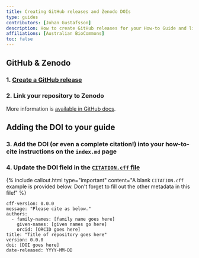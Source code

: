 ```yaml
---
title: Creating GitHub releases and Zenodo DOIs
type: guides
contributors: [Johan Gustafsson]
description: How to create GitHub releases for your How-to Guide and link this to Zenodo to generate digital object identifiers (DOIs).
affiliations: [Australian BioCommons]
toc: false
---
```



## GitHub & Zenodo

### 1. [Create a GitHub release](https://docs.github.com/en/repositories/releasing-projects-on-github/about-releases)

### 2. Link your repository to Zenodo
More information is [available in GitHub docs](https://docs.github.com/en/repositories/archiving-a-github-repository/referencing-and-citing-content). 


## Adding the DOI to your guide

### 3. Add the DOI (or even a complete citation!) into your how-to-cite instructions on the `index.md` page

### 4. Update the DOI field in the [`CITATION.cff` file](https://github.com/AustralianBioCommons/guide-template/blob/ef31713ddb011e3fed11ad36aacd993761f9d771/CITATION.cff) 

{% include callout.html type="important" content="A blank `CITATION.cff` example is provided below. Don't forget to fill out the other metadata in this file!" %} 

```
cff-version: 0.0.0
message: "Please cite as below."
authors:
  - family-names: [family name goes here]
    given-names: [given names go here]
    orcid: [ORCID goes here]
title: "Title of repository goes here"
version: 0.0.0
doi: [DOI goes here]
date-released: YYYY-MM-DD
```
